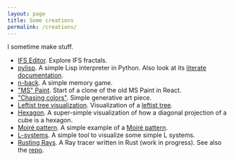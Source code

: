 ```yaml
---
layout: page
title: Some creations
permalink: /creations/
---
```


I sometime make stuff.

 - [IFS Editor](https://fredrikmeyer.net/ifs-editor/). Explore IFS fractals.
 - [pylisp](https://github.com/FredrikMeyer/pylisp). A simple Lisp interpreter in Python. Also look at its [literate documentation](https://fredrikmeyer.net/pylisp/).
 - [n-back](https://fredrikmeyer.net/nback/). A simple memory game.
 - ["MS" Paint](https://paint.fredrikmeyer.net/). Start of a clone of the old MS Paint in React.
 - ["Chasing colors"](https://fredrikmeyer.net/etc/chasing-colors/). Simple generative art piece.
 - [Leftist tree visualization](https://fredrikmeyer.net/etc/leftist/). Visualization of a [leftist tree](https://en.wikipedia.org/wiki/Leftist_tree).
 - [Hexagon](https://fredrikmeyer.net/etc/hexagon/). A super-simple visualization of how a diagonal projection of a cube is a hexagon.
 - [Moiré pattern](https://fredrikmeyer.net/etc/rotating-circles/). A simple example of a [Moiré pattern](https://en.wikipedia.org/wiki/Moir%C3%A9_pattern).
 - [L-systems](https://fredrikmeyer.net/lsystems-workshop/). A simple tool to visualize some simple L systems.
 - [Rusting Rays](http://fredrikmeyer.net/rusting_rays/). A Ray tracer written in Rust (work in progress). See also the [repo](https://github.com/FredrikMeyer/rusting_rays/).
